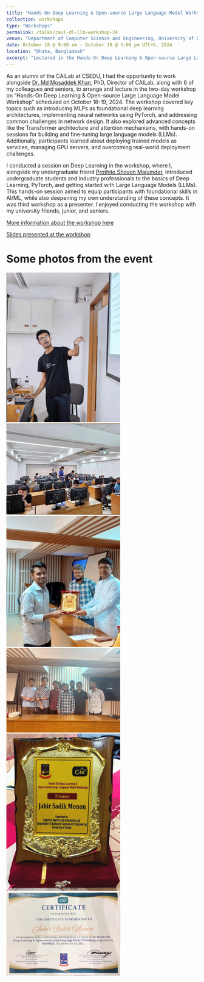 ```yaml
---
title: "Hands-On Deep Learning & Open-source Large Language Model Workshop at CAILab, CSE, DU"
collection: workshops
type: "Workshops"
permalink: /talks/cail-dl-llm-workshop-24
venue: "Department of Computer Science and Engineering, University of Dhaka, Bangladesh"
date: October 18 @ 9:00 am - October 19 @ 5:00 pm UTC+6, 2024
location: "Dhaka, Bangladesh"
excerpt: "Lectured in the Hands-On Deep Learning & Open-source Large Language Model Workshop at CAILab, CSEDU."
---
```


As an alumni of the CAILab at CSEDU, I had the opportunity to work alongside [Dr. Md Mosaddek Khan](https://mmkhansajeeb.com/), PhD, Director of CAILab, along with 6 of my colleagues and seniors, to arrange and lecture in the two-day workshop on “Hands-On Deep Learning & Open-source Large Language Model Workshop” scheduled on October 18-19, 2024. The workshop covered key topics such as introducing MLPs as foundational deep learning architectures, implementing neural networks using PyTorch, and addressing common challenges in network design. It also explored advanced concepts like the Transformer architecture and attention mechanisms, with hands-on sessions for building and fine-tuning large language models (LLMs). Additionally, participants learned about deploying trained models as services, managing GPU servers, and overcoming real-world deployment challenges.

I conducted a session on Deep Learning in the workshop, where I, alongside my undergraduate friend [Prothito Shovon Majumder](https://prothitoshovon.github.io/), introduced undergraduate students and industry professionals to the basics of Deep Learning, PyTorch, and getting started with Large Language Models (LLMs). This hands-on session aimed to equip participants with foundational skills in AI/ML, while also deepening my own understanding of these concepts. It was third workshop as a presenter. I enjoyed conducting the workshop with my university friends, junior, and seniors.

[More information about the workshop here](https://cognistorm.ai/llm-workshop)

[Slides presented at the workshop](https://docs.google.com/presentation/d/1wR4QoBrS45KUEGONRlDq9AvhGI8RBaHAvg-u-XDu4FY/edit?usp=sharing)

Some photos from the event
======

<img src="/images/cail-dl-llm-workshop-24/cail-workshop-2.jpg" width="300">

<img src="/images/cail-dl-llm-workshop-24/cail-workshop-1.jpg" width="300">

<img src="/images/cail-dl-llm-workshop-24/cail-workshop-3.jpg" width="300">

<img src="/images/cail-dl-llm-workshop-24/cail-workshop-5.jpg" width="300">

<img src="/images/cail-dl-llm-workshop-24/cail-workshop-4.jpg" width="300">

<img src="/images/cail-dl-llm-workshop-24/cail-workshop-6.jpg" width="300">

